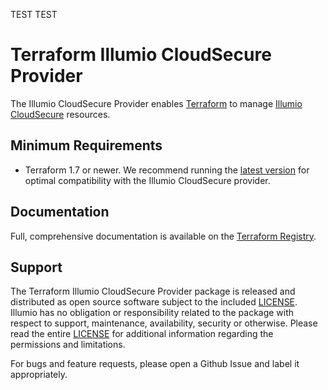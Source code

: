 TEST TEST
# Terraform Illumio CloudSecure Provider

The Illumio CloudSecure Provider enables [Terraform](https://terraform.io/) to manage [Illumio CloudSecure](https://www.illumio.com/products/illumio-cloudsecure) resources.

## Minimum Requirements

- Terraform 1.7 or newer. We recommend running the [latest version](https://developer.hashicorp.com/terraform/downloads?product_intent=terraform) for optimal compatibility with the Illumio CloudSecure provider.

## Documentation

Full, comprehensive documentation is available on the [Terraform Registry](https://registry.terraform.io/providers/illumio/illumio-cloudsecure/latest/docs).

## Support

The Terraform Illumio CloudSecure Provider package is released and distributed as open source software subject to the included [LICENSE](LICENSE). Illumio has no obligation or responsibility related to the package with respect to support, maintenance, availability, security or otherwise. Please read the entire [LICENSE](LICENSE) for additional information regarding the permissions and limitations.

For bugs and feature requests, please open a Github Issue and label it appropriately.
